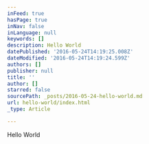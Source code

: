 ```yaml
---
inFeed: true
hasPage: true
inNav: false
inLanguage: null
keywords: []
description: Hello World
datePublished: '2016-05-24T14:19:25.008Z'
dateModified: '2016-05-24T14:19:24.599Z'
authors: []
publisher: null
title: ''
author: []
starred: false
sourcePath: _posts/2016-05-24-hello-world.md
url: hello-world/index.html
_type: Article

---
```

Hello World